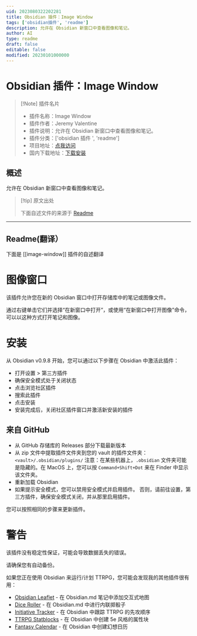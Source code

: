 ```yaml
---
uid: 2023080322202281
title: Obsidian 插件：Image Window
tags: ['obsidian插件', 'readme']
description: 允许在 Obsidian 新窗口中查看图像和笔记。
author: AI
type: readme
draft: false
editable: false
modified: 20230101000000
---
```


# Obsidian 插件：Image Window

> [!Note] 插件名片
> - 插件名称：Image Window
> - 插件作者：Jeremy Valentine
> - 插件说明：允许在 Obsidian 新窗口中查看图像和笔记。
> - 插件分类：['obsidian 插件 ', 'readme']
> - 项目地址：[点我访问](https://github.com/valentine195/obsidian-image-window)
> - 国内下载地址：[下载安装](https://pkmer.cn/products/plugin/pluginMarket/?image-window)

## 概述

允许在 Obsidian 新窗口中查看图像和笔记。

> [!tip] 原文出处
>
>下面自述文件的来源于 [Readme](https://ghproxy.net/https://raw.githubusercontent.com/javalent/second-window/main/README.md)
>

---

## Readme(翻译）

下面是 [[image-window]] 插件的自述翻译

# 图像窗口

该插件允许您在新的 Obsidian 窗口中打开存储库中的笔记或图像文件。

通过右键单击它们并选择“在新窗口中打开”，或使用“在新窗口中打开图像”命令，可以以这种方式打开笔记和图像。

# 安装

从 Obsidian v0.9.8 开始，您可以通过以下步骤在 Obsidian 中激活此插件：

- 打开设置 > 第三方插件
- 确保安全模式处于关闭状态
- 点击浏览社区插件
- 搜索此插件
- 点击安装
- 安装完成后，关闭社区插件窗口并激活新安装的插件

## 来自 GitHub

- 从 GitHub 存储库的 Releases 部分下载最新版本
- 从 zip 文件中提取插件文件夹到您的 vault 的插件文件夹：`<vault>/.obsidian/plugins/`
  注意：在某些机器上，`.obsidian` 文件夹可能是隐藏的。在 MacOS 上，您可以按 `Command+Shift+Dot` 来在 Finder 中显示该文件夹。
- 重新加载 Obsidian
- 如果提示安全模式，您可以禁用安全模式并启用插件。
  否则，请前往设置，第三方插件，确保安全模式关闭，并从那里启用插件。

您可以按照相同的步骤来更新插件。

# 警告

该插件没有稳定性保证，可能会导致数据丢失的错误。

请确保您有自动备份。

如果您正在使用 Obsidian 来运行/计划 TTRPG，您可能会发现我的其他插件很有用：

- [Obsidian Leaflet](https://github.com/valentine195/obsidian-leaflet-plugin) - 在 Obsidian.md 笔记中添加交互式地图
- [Dice Roller](https://github.com/valentine195/obsidian-dice-roller) - 在 Obsidian.md 中进行内联掷骰子
- [Initiative Tracker](https://github.com/valentine195/obsidian-initiative-tracker) - 在 Obsidian 中跟踪 TTRPG 的先攻顺序
- [TTRPG Statblocks](https://github.com/valentine195/obsidian-5e-statblocks) - 在 Obsidian 中创建 5e 风格的属性块
- [Fantasy Calendar](https://github.com/valentine195/obsidian-fantasy-calendar) - 在 Obsidian 中创建幻想日历





